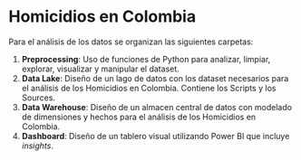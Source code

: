 # Homicidios en Colombia
Para el análisis de los datos se organizan las siguientes carpetas:

1. **Preprocessing**: Uso de funciones de Python para analizar, limpiar, explorar, visualizar y manipular el dataset.
2. **Data Lake**: Diseño de un lago de datos con los dataset necesarios para el análisis de los Homicidios en Colombia. Contiene los Scripts y los Sources.
3. **Data Warehouse**: Diseño de un almacen central de datos con modelado de dimensiones y hechos para el análisis de los Homicidios en Colombia.
4. **Dashboard**: Diseño de un tablero visual utilizando Power BI que incluye _insights_.
